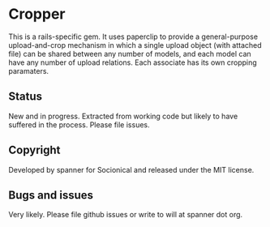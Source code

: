 # Cropper

This is a rails-specific gem. It uses paperclip to provide a general-purpose upload-and-crop mechanism 
in which a single upload object (with attached file) can be shared between any number of models, and
each model can have any number of upload relations. Each associate has its own cropping paramaters.

## Status

New and in progress. Extracted from working code but likely to have suffered in the process. Please file issues.

## Copyright

Developed by spanner for Socionical and released under the MIT license.

## Bugs and issues

Very likely. Please file github issues or write to will at spanner dot org.